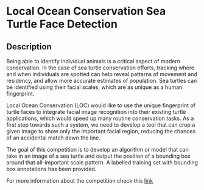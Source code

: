 # Local Ocean Conservation Sea Turtle Face Detection

## Description
Being able to identify individual animals is a critical aspect of modern conservation. In the case of sea turtle conservation efforts, tracking where and when individuals are spotted can help reveal patterns of movement and residency, and allow more accurate estimates of population. Sea turtles can be identified using their facial scales, which are as unique as a human fingerprint.

Local Ocean Conservation (LOC) would like to use the unique fingerprint of turtle faces to integrate facial image recognition into their existing turtle applications, which would speed up many routine conservation tasks. As a first step towards such a system, we need to develop a tool that can crop a given image to show only the important facial region, reducing the chances of an accidental match down the line.

The goal of this competition is to develop an algorithm or model that can take in an image of a sea turtle and output the position of a bounding box around that all-important scale pattern. A labelled training set with bounding box annotations has been provided.

For more information about the competition check this [link](https://zindi.africa/competitions/local-ocean-conservation-sea-turtle-face-detection)
